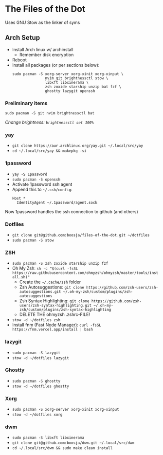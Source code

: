 # The Files of the Dot

Uses GNU Stow as the linker of syms

## Arch Setup

- Install Arch linux w/ archinstall
    * Remember disk encryption
- Reboot
- Install all packages (or per sections below):
  ```
  sudo pacman -S xorg-server xorg-xinit xorg-xinput \
                 nvim git brightnessctl stow \
                 libxft libxinerama \
                 zsh zoxide starship unzip bat fzf \
                 ghostty lazygit openssh
  ```

### Preliminary items

`sudo pacman -S git nvim brightnessctl bat`

_Change brightness: `brightnessctl set 100%`_

### yay

- `git clone https://aur.archlinux.org/yay.git ~/.local/src/yay`
- `cd ~/.local/src/yay && makepkg -si`

### 1password

- `yay -S 1password`
- `sudo pacman -S openssh`
- Activate 1password ssh agent
- Append this to `~/.ssh/config`:
  ```
  Host *
    IdentityAgent ~/.1password/agent.sock
  ```

Now 1password handles the ssh connection to github (and others)

### Dotfiles

- `git clone git@github.com:boosja/files-of-the-dot.git ~/dotfiles`
- `sudo pacman -S stow`

### ZSH

- `sudo pacman -S zsh zoxide starship unzip fzf`
- Oh My Zsh: `sh -c "$(curl -fsSL https://raw.githubusercontent.com/ohmyzsh/ohmyzsh/master/tools/install.sh)"`
    * Create the `~/.cache/zsh` folder
    * Zsh Autosuggestions: `git clone https://github.com/zsh-users/zsh-autosuggestions.git ~/.oh-my-zsh/custom/plugins/zsh-autosuggestions`
    * Zsh Syntax Highlighting: `git clone https://github.com/zsh-users/zsh-syntax-highlighting.git ~/.oh-my-zsh/custom/plugins/zsh-syntax-highlighting`
    * DELETE THE ohmyzsh .zshrc-FILE!
- `stow -d ~/dotfiles zsh`
- Install fnm (Fast Node Manager):
  `curl -fsSL https://fnm.vercel.app/install | bash`

### lazygit

- `sudo pacman -S lazygit`
- `stow -d ~/dotfiles lazygit`

### Ghostty

- `sudo pacman -S ghostty`
- `stow -d ~/dotfiles ghostty`

### Xorg

- `sudo pacman -S xorg-server xorg-xinit xorg-xinput`
- `stow -d ~/dotfiles xorg`

### dwm

- `sudo pacman -S libxft libxinerama`
- `git clone git@github.com:boosja/dwm.git ~/.local/src/dwm`
- `cd ~/.local/src/dwm && sudo make clean install`

